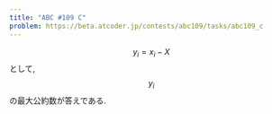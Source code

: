 ```yaml
---
title: "ABC #109 C"
problem: https://beta.atcoder.jp/contests/abc109/tasks/abc109_c
---
```

$$ y_i = x_i - X $$ として, $$ y_i $$ の最大公約数が答えである.
